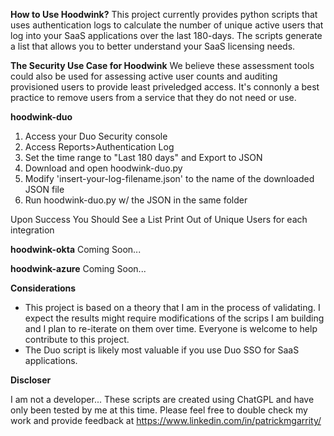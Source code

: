 **How to Use Hoodwink?**
This project currently provides python scripts that uses authentication logs to calculate the number of unique active users that log into your SaaS applications over the last 180-days. The scripts generate a list that allows you to better understand your SaaS licensing needs.

**The Security Use Case for Hoodwink** 
We believe these assessment tools could also be used for assessing active user counts and auditing provisioned users to provide least priveledged access. It's connonly a best practice to remove users from a service that they do not need or use.

**hoodwink-duo**
1. Access your Duo Security console 
2. Access Reports>Authentication Log
3. Set the time range to "Last 180 days" and Export to JSON
4. Download and open hoodwink-duo.py 
5. Modify 'insert-your-log-filename.json' to the name of the downloaded JSON file 
6. Run hoodwink-duo.py w/ the JSON in the same folder

Upon Success You Should See a List Print Out of Unique Users for each integration

**hoodwink-okta**
Coming Soon...

**hoodwink-azure**
Coming Soon...

**Considerations**
- This project is based on a theory that I am in the process of validating. I expect the results might require modifications of the scrips I am building and I plan to re-iterate on them over time. Everyone is welcome to help contribute to this project. 
- The Duo script is likely most valuable if you use Duo SSO for SaaS applications. 

**Discloser**

I am not a developer... These scripts are created using ChatGPL and have only been tested by me at this time. Please feel free to double check my work and provide feedback at https://www.linkedin.com/in/patrickmgarrity/
